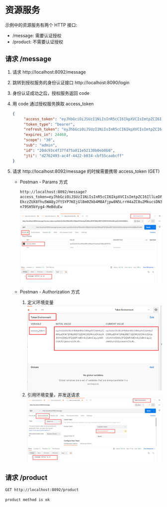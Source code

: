 # 资源服务

示例中的资源服务有两个 HTTP 接口:

- /message: 需要认证授权
- /product: 不需要认证授权

## 请求 /message

1. 请求 http://localhost:8092/message

2. 跳转到授权服务的身份认证接口 http://localhost:8090/login

3. 身份认证成功之后，授权服务返回 code

4. 用 code 通过授权服务换取 access_token
   ```json
   {
        "access_token": "eyJhbGciOiJSUzI1NiIsInR5cCI6IkpXVCIsImtpZCI6IllLeDFWTDlNL0RDT3ZOWCt0OWxUQXJpUXJtVlhtSDl6b3FQQWFnMDh4U2s9In0.eyJzdWIiOiJhZG1pbiIsInVzZXJfbmFtZSI6ImFkbWluIiwic2NvcGUiOlsiMzAiXSwiaWQiOiIyMGRjOTNjNGYzN2Y0NzVhODExZTUyMTMwYjBlYjBiOCIsImV4cCI6MTYzMTcxMzM4MywiYXV0aG9yaXRpZXMiOlsiVVNFUiIsIkFETUlOIl0sImp0aSI6ImQyNzYyNDkzLWFjNGYtNDQyMi1iMDM0LWNiZjU1Y2FhYmNmZiIsImNsaWVudF9pZCI6Im1lc3NhZ2luZy1jbGllbnQifQ.C7SRAxnp9I5_5YhDrrqRSzvtCsB__k3erFS1BQN8E2QlM4zQpGLfYtNtUPjhlcc2fZ1yo4YGXhxdcAObspXgXPuQkZIya6_kkyD0WzrI8WFr3GzjWBxHHVs9Go9zM39RCwSOE2eVUiqVz8zFHdmZAI0rlBhwVBFYVWlmwJ4wPqltHpGj2ZYzTmThj3Mj8E34K1DhKk2VzQVr1RmB5V08nQqQEKLFQOAZDG6t7ehpkConAW4m6nJ-EkczZUX8fhu5WA8yJftSYP7KEjGl8m0Zkb4M8Afjpw8N5LrrH4aZC0u2MkucsDN3E6rAk8R8QwJUIw-n79SH5bYyg4-MeBduEw",
        "token_type": "bearer",
        "refresh_token": "eyJhbGciOiJSUzI1NiIsInR5cCI6IkpXVCIsImtpZCI6IllLeDFWTDlNL0RDT3ZOWCt0OWxUQXJpUXJtVlhtSDl6b3FQQWFnMDh4U2s9In0.eyJzdWIiOiJhZG1pbiIsInVzZXJfbmFtZSI6ImFkbWluIiwic2NvcGUiOlsiMzAiXSwiYXRpIjoiZDI3NjI0OTMtYWM0Zi00NDIyLWIwMzQtY2JmNTVjYWFiY2ZmIiwiaWQiOiIyMGRjOTNjNGYzN2Y0NzVhODExZTUyMTMwYjBlYjBiOCIsImV4cCI6MTYzMTcxMzM4MywiYXV0aG9yaXRpZXMiOlsiVVNFUiIsIkFETUlOIl0sImp0aSI6Ijc2M2QwNjY1LTlkZTUtNDdiMS05OGQ3LTM0NWU4ZTIxMjRkZCIsImNsaWVudF9pZCI6Im1lc3NhZ2luZy1jbGllbnQifQ.YjBie37Np4_WR_O84u8ulHgiBsnFmUe9ImWnzNIpv6f06jmQ93kY8f1xInLIaYEvRPXrRO_X9-WjpEz1eGi9p0Ve6zn8CFiJxA9DqOiydmhwwNbMNHzW4BSVCZcxGT1bSFayPsYJO1wzfwFLZoryRKb_AwZpQER7K8GdU6vjZB5MBQzk75xfLgjOx8BjxRJwtu5Bqx6f49NT7zlO_ceSgCPiHUez18qxzLXzH8VbErcSddYNsECSqQdfdkbk-kPUksllysqz0TQvOEtKepbxDxwHtMBretbcn7JWhPgtZxEZeb48VVFxxRxFYod_R5TUyL6v0WhUcCJOudCNtsHqQQ",
        "expires_in": 24460,
        "scope": "30",
        "sub": "admin",
        "id": "20dc93c4f37f475a811e52130b0eb0b8",
        "jti": "d2762493-ac4f-4422-b034-cbf55caabcff"
   }
   ```

5. 请求 http://localhost:8092/message 的时候需要携带 access_token (GET)
   - Postman - Params 方式
      ```
      http://localhost:8092/message?access_token=eyJhbGciOiJSUzI1NiIsInR5cCI6IkpXVCIsImtpZCI6IllLeDFWTDlNL0RDT3ZOWCt0OWxUQXJpUXJtVlhtSDl6b3FQQWFnMDh4U2s9In0.eyJzdWIiOiJhZG1pbiIsInVzZXJfbmFtZSI6ImFkbWluIiwic2NvcGUiOlsiMzAiXSwiaWQiOiIyMGRjOTNjNGYzN2Y0NzVhODExZTUyMTMwYjBlYjBiOCIsImV4cCI6MTYzMTcxMzM4MywiYXV0aG9yaXRpZXMiOlsiVVNFUiIsIkFETUlOIl0sImp0aSI6ImQyNzYyNDkzLWFjNGYtNDQyMi1iMDM0LWNiZjU1Y2FhYmNmZiIsImNsaWVudF9pZCI6Im1lc3NhZ2luZy1jbGllbnQifQ.C7SRAxnp9I5_5YhDrrqRSzvtCsB__k3erFS1BQN8E2QlM4zQpGLfYtNtUPjhlcc2fZ1yo4YGXhxdcAObspXgXPuQkZIya6_kkyD0WzrI8WFr3GzjWBxHHVs9Go9zM39RCwSOE2eVUiqVz8zFHdmZAI0rlBhwVBFYVWlmwJ4wPqltHpGj2ZYzTmThj3Mj8E34K1DhKk2VzQVr1RmB5V08nQqQEKLFQOAZDG6t7ehpkConAW4m6nJ-EkczZUX8fhu5WA8yJftSYP7KEjGl8m0Zkb4M8Afjpw8N5LrrH4aZC0u2MkucsDN3E6rAk8R8QwJUIw-n79SH5bYyg4-MeBduEw
      ```
      ![Params](../../images/token/token-01.png 'Params')

   - Postman - Authorization 方式
      1. 定义环境变量
         ![Environment](../../images/token/token-02.png 'Environment')
      2. 引用环境变量，并发送请求
         ![Authorization](../../images/token/token-03.png 'Authorization')

## 请求 /product

```
GET http://localhost:8092/product

product method is ok
```
